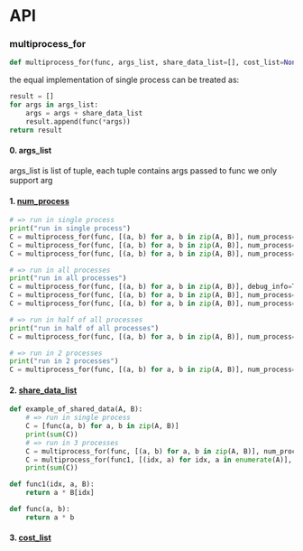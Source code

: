 
# API
### multiprocess_for
```python
def multiprocess_for(func, args_list, share_data_list=[], cost_list=None, num_process=multiprocessing.cpu_count(), debug_info=False):
```

the equal implementation of single process can be treated as:
```python
result = []
for args in args_list:
    args = args + share_data_list
    result.append(func(*args))
return result
```

#### 0. args_list

args_list is list of tuple, each tuple contains args passed to func
we only support arg

#### 1. [num_process](test/multiprocplus_test2_num_process.py)

```python
# => run in single process
print("run in single process")
C = multiprocess_for(func, [(a, b) for a, b in zip(A, B)], num_process=0.0, debug_info=True)  # 0.0 * cpu_count()
C = multiprocess_for(func, [(a, b) for a, b in zip(A, B)], num_process=0, debug_info=True)
C = multiprocess_for(func, [(a, b) for a, b in zip(A, B)], num_process=1, debug_info=True)

# => run in all processes
print("run in all processes")
C = multiprocess_for(func, [(a, b) for a, b in zip(A, B)], debug_info=True)
C = multiprocess_for(func, [(a, b) for a, b in zip(A, B)], num_process=1.0, debug_info=True)   # 1.0 * cpu_count()
C = multiprocess_for(func, [(a, b) for a, b in zip(A, B)], num_process=-1, debug_info=True)

# => run in half of all processes
print("run in half of all processes")
C = multiprocess_for(func, [(a, b) for a, b in zip(A, B)], num_process=0.5, debug_info=True)   # 0.5 * cpu_count()

# => run in 2 processes
print("run in 2 processes")
C = multiprocess_for(func, [(a, b) for a, b in zip(A, B)], num_process=2, debug_info=True)
```

#### 2. [share_data_list](test/multiprocplus_test2_share_data.py)
```python
def example_of_shared_data(A, B):
    # => run in single process
    C = [func(a, b) for a, b in zip(A, B)]
    print(sum(C))
    # => run in 3 processes
    C = multiprocess_for(func, [(a, b) for a, b in zip(A, B)], num_process=3)
    C = multiprocess_for(func1, [(idx, a) for idx, a in enumerate(A)], share_data_list=[B], num_process=3)
    print(sum(C))

def func1(idx, a, B):
    return a * B[idx]

def func(a, b):
    return a * b
```

#### 3. [cost_list](test/multiprocplus_test2_cost.py)
